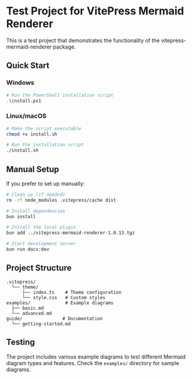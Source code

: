 # Test Project for VitePress Mermaid Renderer

This is a test project that demonstrates the functionality of the vitepress-mermaid-renderer package.

## Quick Start

### Windows
```bash
# Run the PowerShell installation script
.\install.ps1
```

### Linux/macOS
```bash
# Make the script executable
chmod +x install.sh

# Run the installation script
./install.sh
```

## Manual Setup

If you prefer to set up manually:

```bash
# Clean up (if needed)
rm -rf node_modules .vitepress/cache dist

# Install dependencies
bun install

# Install the local plugin
bun add ../vitepress-mermaid-renderer-1.0.13.tgz

# Start development server
bun run docs:dev
```

## Project Structure

```
.vitepress/
  └── theme/
      ├── index.ts    # Theme configuration
      └── style.css   # Custom styles
examples/             # Example diagrams
  ├── basic.md
  └── advanced.md
guide/               # Documentation
  └── getting-started.md
```

## Testing

The project includes various example diagrams to test different Mermaid diagram types and features. Check the `examples/` directory for sample diagrams.
